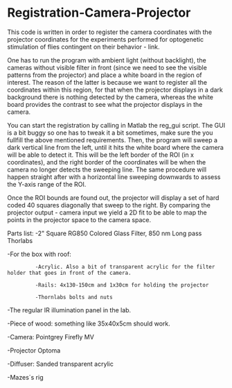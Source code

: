 # Registration-Camera-Projector
This code is written in order to register the camera coordinates with the projector coordinates for the experiments performed for optogenetic stimulation of flies contingent on their behavior - link. 

One has to run the program with ambient light (without backlight), the cameras without visible filter in front (since we need to see the visible patterns from the projector) and place a white board in the region of interest. The reason of the latter is because we want to register all the coordinates within this region, for that when the projector displays in a dark background there is nothing detected by the camera, whereas the white board provides the contrast to see what the projector displays in the camera. 

You can start the registration by calling in Matlab the reg_gui script. The GUI is a bit buggy so one has to tweak it a bit sometimes, make sure the you fullfill the above mentioned requirements. Then, the program will sweep a dark vertical line from the left, until it hits the white board where the camera will be able to detect it. This will be the left border of the ROI (in x coordinates), and the right border of the coordinates will be when the camera no longer detects the sweeping line. The same procedure will happen straight after with a horizontal line sweeping downwards to assess the Y-axis range of the ROI.

Once the ROI bounds are found out, the projector will display a set of hard coded 40 squares diagonally that sweep to the right. By comparing the projector output - camera input we yield a 2D fit to be able to map the points in the projector space to the camera space.

Parts list:
-2" Square RG850 Colored Glass Filter, 850 nm Long pass Thorlabs

-For the box with roof:

             -Acrylic. Also a bit of transparent acrylic for the filter holder that goes in front of the camera.

             -Rails: 4x130-150cm and 1x30cm for holding the projector

             -Thornlabs bolts and nuts

-The regular IR illumination panel in the lab.

-Piece of wood: something like 35x40x5cm should work.

-Camera: Pointgrey Firefly MV

-Projector Optoma 

-Diffuser: Sanded transparent acrylic

-Mazes´s rig
